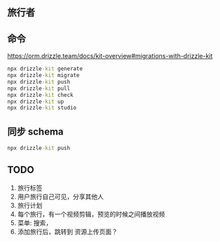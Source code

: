 ## 旅行者

## 命令
https://orm.drizzle.team/docs/kit-overview#migrations-with-drizzle-kit   
```cmd
npx drizzle-kit generate
npx drizzle-kit migrate
npx drizzle-kit push
npx drizzle-kit pull
npx drizzle-kit check
npx drizzle-kit up
npx drizzle-kit studio
```


## 同步 schema
```cmd
npx drizzle-kit push
```

## TODO
1. 旅行标签
2. 用户旅行自己可见，分享其他人
3. 旅行计划
4. 每个旅行，有一个视频剪辑，预览的时候之间播放视频
5. 菜单: 搜索，
6. 添加旅行后，跳转到 资源上传页面？